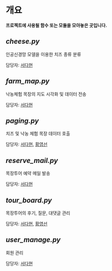 # 개요
**프로젝트에 사용될 함수 또는 모듈을 모아놓은 곳입니다.**

## *cheese.py*
인공신경망 모델을 이용한 치즈 종류 분류

담당자: [서다현](https://github.com/DahyeonS)

## *farm_map.py*
낙농체험 목장의 지도 시각화 및 데이터 전송

담당자: [서다현](https://github.com/DahyeonS)

## *paging.py*
치즈 및 낙농 체험 목장 데이터 호출

담당자: [서다현](https://github.com/DahyeonS), [황영선](https://github.com/siucrystal)

## *reserve_mail.py*
목장투어 예약 메일 발송

담당자: [서다현](https://github.com/DahyeonS)

## *tour_board.py*
목장투어의 후기, 질문, 대댓글 관리

담당자: [서다현](https://github.com/DahyeonS), [황영선](https://github.com/siucrystal)

## *user_manage.py*
회원 관리

담당자: [서다현](https://github.com/DahyeonS)